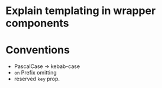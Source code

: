 # Explain templating in wrapper components

# Conventions

- PascalCase -> kebab-case
- `on` Prefix omitting
- reserved `key` prop.
